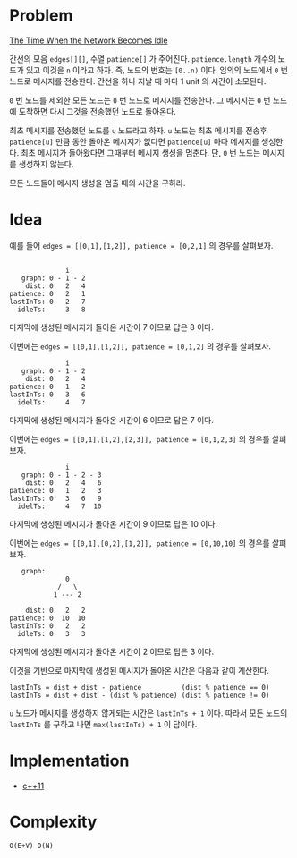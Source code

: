 # Problem

[The Time When the Network Becomes Idle](https://leetcode.com/problems/the-time-when-the-network-becomes-idle/)

간선의 모음 `edges[][]`, 수열 `patience[]` 가
주어진다. `patience.length` 개수의 노드가 있고 이것을 `n` 이라고
하자. 즉, 노드의 번호는 `[0..n)` 이다. 임의의 노드에서 `0` 번 노드로
메시지를 전송한다. 간선을 하나 지날 때 마다 1 unit 의 시간이 소모된다.

`0` 번 노드를 제외한 모든 노드는 `0` 번 노드로 메시지를 전송한다.  그
메시지는 `0` 번 노드에 도착하면 다시 그것을 전송했던 노드로 돌아온다.

최초 메시지를 전송했던 노드를 `u` 노드라고 하자. `u` 노드는 최초
메시지를 전송후 `patience[u]` 만큼 동안 돌아온 메시지가 없다면
`patience[u]` 마다 메시지를 생성한다.  최초 메시지가 돌아왔다면
그때부터 메시지 생성을 멈춘다. 단, `0` 번 노드는 메시지를 생성하지
않는다.

모든 노드들이 메시지 생성을 멈출 때의 시간을 구하라.

# Idea

예를 들어 `edges = [[0,1],[1,2]], patience = [0,2,1]` 의 경우를 살펴보자.

```

              i
   graph: 0 - 1 - 2
    dist: 0   2   4
patience: 0   2   1
lastInTs: 0   2   7
  idleTs:     3   8
```

마지막에 생성된 메시지가 돌아온 시간이 7 이므로 답은 8 이다.

이번에는 `edges = [[0,1],[1,2]], patience = [0,1,2]` 의 경우를 살펴보자.

```
              i
   graph: 0 - 1 - 2
    dist: 0   2   4
patience: 0   1   2
lastInTs: 0   3   6
  idelTs:     4   7
```

마지막에 생성된 메시지가 돌아온 시간이 6 이므로 답은 7 이다.

이번에는 `edges = [[0,1],[1,2],[2,3]], patience = [0,1,2,3]` 의 경우를 살펴보자.

```
              i
   graph: 0 - 1 - 2 - 3
    dist: 0   2   4   6
patience: 0   1   2   3
lastInTs: 0   3   6   9
  idelTs:     4   7  10
```

마지막에 생성된 메시지가 돌아온 시간이 9 이므로 답은 10 이다.

이번에는 `edges = [[0,1],[0,2],[1,2]], patience = [0,10,10]` 의 경우를 살펴보자.

```
   graph:
              0
            /   \
           1 --- 2

    dist: 0   2   2
patience: 0  10  10
lastInTs: 0   2   2
  idleTs: 0   3   3
```

마지막에 생성된 메시지가 돌아온 시간이 2 이므로 답은 3 이다.

이것을 기반으로 마지막에 생성된 메시지가 돌아온 시간은 다음과 같이 계산한다.

```
lastInTs = dist + dist - patience          (dist % patience == 0)
lastInTs = dist + dist - (dist % patience) (dist % patience != 0)
```

`u` 노드가 메시지를 생성하지 않게되는 시간은 `lastInTs + 1` 이다.
따라서 모든 노드의 `lastInTs` 를 구하고 나면 `max(lastInTs) + 1` 이
답이다.

# Implementation

* [c++11](a.cpp)

# Complexity

```
O(E+V) O(N)
```

